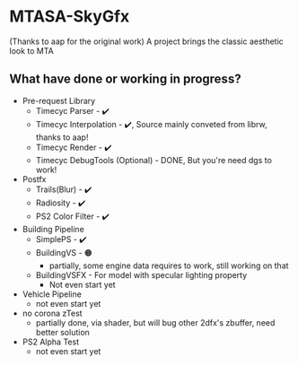 # MTASA-SkyGfx
(Thanks to aap for the original work)
A project brings the classic aesthetic look to MTA
## What have done or working in progress?
- Pre-request Library
  * Timecyc Parser - ✔️
  * Timecyc Interpolation - ✔️, Source mainly conveted from librw, thanks to aap!
  * Timecyc Render - ✔️
  * Timecyc DebugTools (Optional) - DONE, But you're need dgs to work!
- Postfx 
  * Trails(Blur) - ✔️
  * Radiosity - ✔️
  * PS2 Color Filter - ✔️
- Building Pipeline
  * SimplePS - ✔️
  * BuildingVS - 🟠
    * partially, some engine data requires to work, still working on that
  * BuildingVSFX - For model with specular lighting property
    * Not even start yet
- Vehicle Pipeline
  * not even start yet
- no corona zTest
  * partially done, via shader, but will bug other 2dfx's zbuffer, need better solution
- PS2 Alpha Test
  * not even start yet
